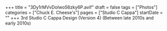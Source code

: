 +++
title = "3Dy1rMVvDoIwo56zky6P.avif"
draft = false
tags = ["Photos"]
categories = ["Chuck E. Cheese's"]
pages = ["Studio C Cappa"]
startDate = ""
+++
3rd Studio C Cappa Design (Version 4) (Between late 2010s and early 2010s)
